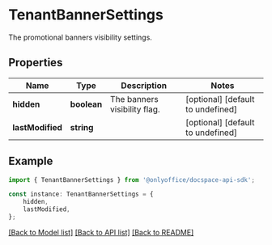 # TenantBannerSettings

The promotional banners visibility settings.

## Properties

Name | Type | Description | Notes
------------ | ------------- | ------------- | -------------
**hidden** | **boolean** | The banners visibility flag. | [optional] [default to undefined]
**lastModified** | **string** |  | [optional] [default to undefined]

## Example

```typescript
import { TenantBannerSettings } from '@onlyoffice/docspace-api-sdk';

const instance: TenantBannerSettings = {
    hidden,
    lastModified,
};
```

[[Back to Model list]](../README.md#documentation-for-models) [[Back to API list]](../README.md#documentation-for-api-endpoints) [[Back to README]](../README.md)
